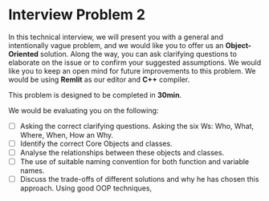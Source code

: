 # Interview Problem 2

In this technical interview, we will present you with a general and intentionally vague problem, and we would like you to offer us an **Object-Oriented** solution. Along the way, you can ask clarifying questions to elaborate on the issue or to confirm your suggested assumptions. We would like you to keep an open mind for future improvements to this problem. We would be using **Remlit** as our editor and **C++** compiler.

This problem is designed to be completed in **30min**.

We would be evaluating you on the following:

- [ ] Asking the correct clarifying questions. Asking the six Ws: Who, What, Where, When, How an Why.
- [ ] Identify the correct Core Objects and classes.
- [ ] Analyse the relationships between these objects and classes.
- [ ] The use of suitable naming convention for both function and variable names.
- [ ] Discuss the trade-offs of different solutions and why he has chosen this approach.
Using good OOP techniques, 
